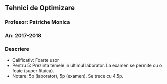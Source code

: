 ## Tehnici de Optimizare
### Profesor: Patriche Monica
### An: 2017-2018
### Descriere
* Calificativ: Foarte usor
* Pentru 5: Prezinta temele in ultimul laborator. La examen se permite cu o foaie (super fituica).
* Notare: 5p (laborator), 5p (examen). Se trece cu 4.5p.